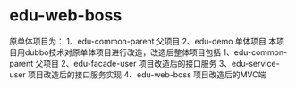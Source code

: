 # edu-web-boss
原单体项目为：
1、edu-common-parent 父项目
2、edu-demo 单体项目
本项目用dubbo技术对原单体项目进行改造，改造后整体项目包括
 1、edu-common-parent 父项目
 2、edu-facade-user 项目改造后的接口服务
 3、edu-service-user 项目改造后的接口服务实现
 4、edu-web-boss 项目改造后的MVC端
